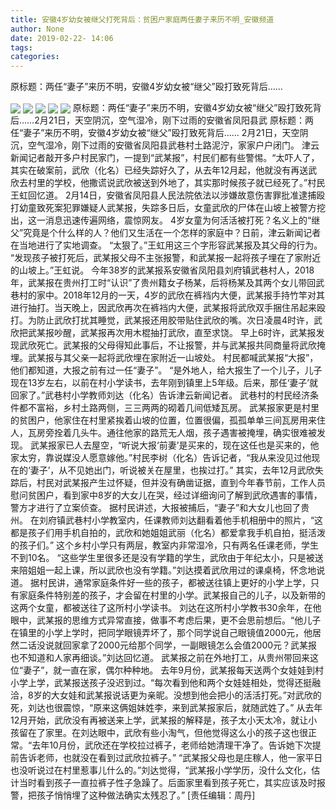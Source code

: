 ```yaml
---
title: 安徽4岁幼女被继父打死背后：贫困户家庭两任妻子来历不明_安徽频道
author: None
date: 2019-02-22- 14:06
tags: 
categories: 
---
```

原标题：两任“妻子”来历不明，安徽4岁幼女被“继父”殴打致死背后……
<!-- more -->
                
<img align="center" border="0" src="http://p2.ifengimg.com/fck/2019_08/066d0f684c34aa2_w675_h783.png" />
                
<img align="center" border="0" src="http://p2.ifengimg.com/fck/2019_08/dd68388fb4175f3_w677_h480.png" />
            
<img align="center" border="0" src="http://p2.ifengimg.com/fck/2019_08/6178790f3eecfd8_w554_h416.png" />
<img align="center" border="0" src="http://p2.ifengimg.com/fck/2019_08/7015405b22f6918_w674_h503.png" />
<img align="center" border="0" src="http://p2.ifengimg.com/a/2016/0810/204c433878d5cf9size1_w16_h16.png" />
原标题：两任“妻子”来历不明，安徽4岁幼女被“继父”殴打致死背后……2月21日，天空阴沉，空气湿冷，刚下过雨的安徽省凤阳县武
原标题：两任“妻子”来历不明，安徽4岁幼女被“继父”殴打致死背后……
2月21日，天空阴沉，空气湿冷，刚下过雨的安徽省凤阳县武巷村土路泥泞，家家户户闭门。
津云新闻记者敲开多户村民家门，一提到“武某报”，村民们都有些警惕。“太吓人了，其实在破案前，武欣（化名）已经失踪好久了，从去年12月起，他就没有再送武欣去村里的学校，他撒谎说武欣被送到外地了，其实那时候孩子就已经死了。”村民王虹回忆道。
2月14日，安徽省凤阳县人民法院依法以涉嫌故意伤害罪批准逮捕殴打幼童致死案犯罪嫌疑人武某报，失踪多日后，女童武欣的尸体在山坡上被警方挖出，这一消息迅速传遍网络，震惊网友。
4岁女童为何活活被打死？名义上的“继父”究竟是个什么样的人？他们又生活在一个怎样的家庭中？日前，津云新闻记者在当地进行了实地调查。
“太狠了。”王虹用这三个字形容武某报及其父母的行为。
“发现孩子被打死后，武某报父母不主张报警，和武某报一起将孩子埋在了家附近的山坡上。”王虹说。
今年38岁的武某报系安徽省凤阳县刘府镇武巷村人，2018年，武某报在贵州打工时“认识”了贵州籍女子杨某，后将杨某及其两个女儿带回武巷村的家中。2018年12月的一天，4岁的武欣在裤裆内大便，武某报手持竹竿对其进行抽打。当天晚上，因武欣再次在裤裆内大便，武某报将武欣双手捆住吊起来殴打。为防止武欣打扰其睡觉，武某报还用胶带贴住武欣的嘴。次日凌晨4时许，武欣把武某报吵醒，武某报再次用木棍抽打武欣，直至求饶。
早上6时许，武某报发现武欣死亡。武某报的父母得知此事后，不让报警，并与武某报共同商量将武欣掩埋。武某报与其父亲一起将武欣埋在家附近一山坡处。
村民都喊武某报“大报”，他们都知道，大报之前有过一任“妻子”。
“是外地人，给大报生了一个儿子，儿子现在13岁左右，以前在村小学读书，去年刚到镇里上5年级。后来，那任‘妻子’就回家了。”武巷村小学教师刘达（化名）告诉津云新闻记者。
武巷村的村民经济条件都不富裕，乡村土路两侧，三三两两的砌着几间低矮瓦房。
武某报家更是村里的贫困户，他家住在村里紧挨着山坡的位置，位置很偏，孤孤单单三间瓦房用来住人，瓦房旁拴着几头牛。通往他家的路荒无人烟，孩子遇害被掩埋，确实很难被发现。
武某报家已人去屋空，“听说大报‘前妻’是买来的，现在这任也是买来的，他家太穷，靠说媒没人愿意嫁他。”村民李树（化名）告诉记者，“我从来没见过他现在的‘妻子’，从不见她出门，听说被关在屋里，也挨过打。”
其实，去年12月武欣失踪后，村民对武某报产生过怀疑，但并没有确凿证据，直到今年春节前，工作人员慰问贫困户，看到家中8岁的大女儿在哭，经过详细询问了解到武欣遇害的事情，警方才进行了立案侦查。
据村民讲述，大报被捕后，“妻子”和大女儿也回了贵州。
在刘府镇武巷村小学教室内，任课教师刘达翻看着他手机相册中的照片，“这都是孩子们用手机自拍的，武欣和她姐姐武丽（化名）都爱拿我手机自拍，挺活泼的孩子们。”
这个乡村小学只有两层，教室内非常湿冷，只有两名任课老师，学生不到10名。
“这些学生里很多还是没有学籍的学生，武欣由于年纪太小，只是被送来陪姐姐一起上课，所以武欣也没有学籍。”刘达摸着武欣用过的课桌椅，怀念地说道。
据村民讲，通常家庭条件好一些的孩子，都被送往镇上更好的小学上学，只有家庭条件特别差的孩子，才会留在村里的小学。武某报自己的儿子，以及新带的这两个女童，都被送往了这所村小学读书。
刘达在这所村小学教书30余年，在他眼中，武某报的思维方式异常直接，做事不考虑后果，更不会思前想后。“他儿子在镇里的小学上学时，把同学眼镜弄坏了，那个同学说自己眼镜值2000元，他居然二话没说就回家拿了2000元给那个同学，一副眼镜怎么会值2000元？武某报也不知道和人家再细谈。”刘达回忆道。
武某报之前在外地打工，从贵州带回来这位“妻子”，就一直在家，偶尔种种地。
去年9月份，武某报每天送两个女娃娃到村小学上学，武某报送孩子没迟到过。“每次看到他和两个女娃娃相处，觉得还挺融洽，8岁的大女娃和武某报说话更为亲昵。没想到他会把小的活活打死。”对武欣的死，刘达也很震惊，“原来这俩姐妹姓李，来到武某报家后，就随武姓了。”
从去年12月开始，武欣没有再被送来上学，武某报的解释是，孩子太小天太冷，就让小孩留在了家里。在刘达眼中，武欣有些小淘气，但他觉得这么小的孩子这也很正常。“去年10月份，武欣还在学校拉过裤子，老师给她清理干净了。告诉她下次提前告诉老师，也就没在看到过武欣拉裤子。”
“武某报父母也是庄稼人，他一家平日也没听说过在村里惹事儿什么的。”刘达觉得，“武某报小学学历，没什么文化，估计当时看到孩子一直拉裤子性子急躁了。后面家里看到孩子死亡，其实应该及时报警，把孩子悄悄埋了这种做法确实太残忍了。”
[责任编辑：周丹]
            
